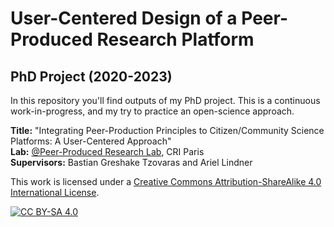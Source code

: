 # User-Centered Design of a Peer-Produced Research Platform
## PhD Project (2020-2023)
In this repository you'll find outputs of my PhD project. This is a continuous work-in-progress, and my try to practice an open-science approach. 

**Title:** "Integrating Peer-Production Principles to Citizen/Community Science Platforms: A User-Centered Approach"   
**Lab:** [@Peer-Produced Research Lab](https://github.com/PeerProducedResearch), CRI Paris  
**Supervisors:** Bastian Greshake Tzovaras and Ariel Lindner  

This work is licensed under a
[Creative Commons Attribution-ShareAlike 4.0 International License][cc-by-sa].

[![CC BY-SA 4.0][cc-by-sa-image]][cc-by-sa]

[cc-by-sa]: http://creativecommons.org/licenses/by-sa/4.0/
[cc-by-sa-image]: https://licensebuttons.net/l/by-sa/4.0/88x31.png
